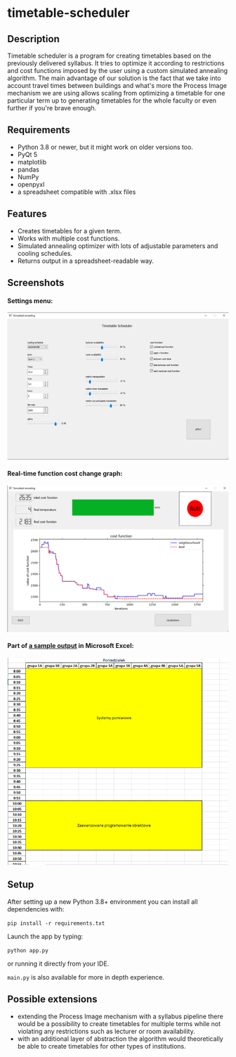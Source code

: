 # timetable-scheduler

## Description

Timetable scheduler is a program for creating timetables
based on the previously delivered syllabus. It tries to optimize it according to restrictions and
cost functions imposed by the user using a custom simulated annealing algorithm. The main advantage of
our solution is the fact that we take into account travel times between buildings and what's more the
Process Image mechanism we are using allows scaling from optimizing a timetable for one particular term
up to generating timetables for the whole faculty or even further if you're brave enough.

## Requirements
* Python 3.8 or newer, but it might work on older versions too.
* PyQt 5
* matplotlib
* pandas
* NumPy
* openpyxl
* a spreadsheet compatible with .xlsx files

## Features
* Creates timetables for a given term.
* Works with multiple cost functions.
* Simulated annealing optimizer with lots of adjustable parameters and cooling schedules.
* Returns output in a spreadsheet-readable way.

## Screenshots
#### Settings menu:
![Settings](screenshots/settings.png)
#### Real-time function cost change graph:
![Graph](screenshots/graph.png)
#### Part of [a sample output](results/best_solution.xlsx) in Microsoft Excel:
![Output](screenshots/output.png)

## Setup
After setting up a new Python 3.8+ environment you can install all dependencies with:

`pip install -r requirements.txt`

Launch the app by typing:

`python app.py`

or running it directly from your IDE.

`main.py` is also available for more in depth experience.

## Possible extensions
* extending the Process Image mechanism with a syllabus pipeline there would be a
possibility to create timetables for multiple terms while not violating any restrictions such as
lecturer or room availability. 
* with an additional layer of abstraction the algorithm would theoretically be able to
create timetables for other types of institutions.